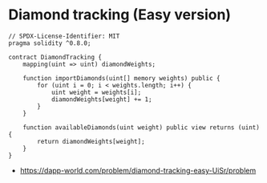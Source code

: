 # Diamond tracking (Easy version)

```
// SPDX-License-Identifier: MIT
pragma solidity ^0.8.0;

contract DiamondTracking {
    mapping(uint => uint) diamondWeights;

    function importDiamonds(uint[] memory weights) public {
        for (uint i = 0; i < weights.length; i++) {
            uint weight = weights[i];
            diamondWeights[weight] += 1;
        }
    }

    function availableDiamonds(uint weight) public view returns (uint) {
        return diamondWeights[weight];
    }
}

```

- https://dapp-world.com/problem/diamond-tracking-easy-UiSr/problem
